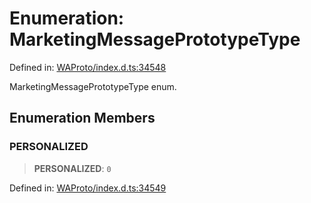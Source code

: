 # Enumeration: MarketingMessagePrototypeType

Defined in: [WAProto/index.d.ts:34548](https://github.com/Fokusdotid/Baileys/blob/982cc5b3c62bfc7b56d2f8f8427b6c1a2dda856f/WAProto/index.d.ts#L34548)

MarketingMessagePrototypeType enum.

## Enumeration Members

### PERSONALIZED

> **PERSONALIZED**: `0`

Defined in: [WAProto/index.d.ts:34549](https://github.com/Fokusdotid/Baileys/blob/982cc5b3c62bfc7b56d2f8f8427b6c1a2dda856f/WAProto/index.d.ts#L34549)
